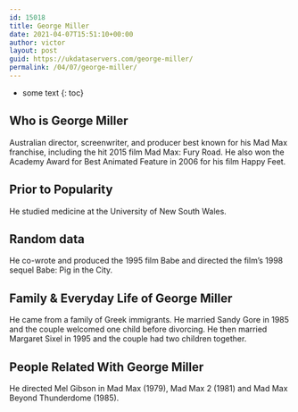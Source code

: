 ```yaml
---
id: 15018
title: George Miller
date: 2021-04-07T15:51:10+00:00
author: victor
layout: post
guid: https://ukdataservers.com/george-miller/
permalink: /04/07/george-miller/
---
```


* some text
{: toc}


## Who is George Miller



Australian director, screenwriter, and producer best known for his Mad Max franchise, including the hit 2015 film Mad Max: Fury Road. He also won the Academy Award for Best Animated Feature in 2006 for his film Happy Feet. 

                
                
                
## Prior to Popularity



He studied medicine at the University of New South Wales. 

                
                
                
## Random data



He co-wrote and produced the 1995 film Babe and directed the film&#8217;s 1998 sequel Babe: Pig in the City. 

                
                
                
## Family & Everyday Life of George Miller



He came from a family of Greek immigrants. He married Sandy Gore in 1985 and the couple welcomed one child before divorcing. He then married Margaret Sixel in 1995 and the couple had two children together. 

                
                
                
## People Related With George Miller



He directed Mel Gibson in Mad Max (1979), Mad Max 2 (1981) and Mad Max Beyond Thunderdome (1985). 

                
              
            
          
          
          